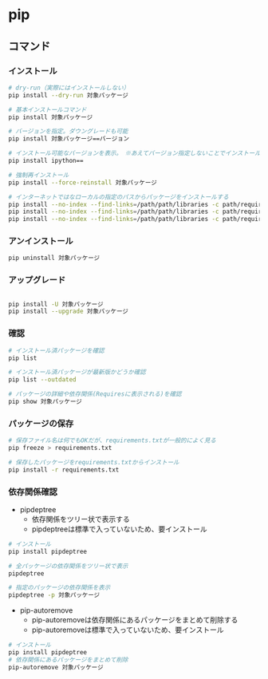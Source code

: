 # pip

## コマンド

### インストール

```sh
# dry-run（実際にはインストールしない）
pip install --dry-run 対象パッケージ

# 基本インストールコマンド
pip install 対象パッケージ

# バージョンを指定。ダウングレードも可能
pip install 対象パッケージ==バージョン

# インストール可能なバージョンを表示。　※あえてバージョン指定しないことでインストール可能なバージョンが表示される
pip install ipython==

# 強制再インストール
pip install --force-reinstall 対象パッケージ

# インターネットではなローカルの指定のパスからパッケージをインストールする
pip install --no-index --find-links=/path/path/libraries -c path/requirements.lock
pip install --no-index --find-links=/path/path/libraries -c path/requirements.txt
pip install --no-index --find-links=/path/path/libraries -c path/requirements.lock -r path/requirements.txt
```

### アンインストール

```sh
pip uninstall 対象パッケージ
```

### アップグレード

```sh

pip install -U 対象パッケージ
pip install --upgrade 対象パッケージ
```

### 確認

```sh
# インストール済パッケージを確認
pip list

# インストール済パッケージが最新版かどうか確認
pip list --outdated

# パッケージの詳細や依存関係(Requiresに表示される)を確認
pip show 対象パッケージ
```

### パッケージの保存

```sh
# 保存ファイル名は何でもOKだが、requirements.txtが一般的によく見る
pip freeze > requirements.txt

# 保存したパッケージをrequirements.txtからインストール
pip install -r requirements.txt
```

### 依存関係確認

- pipdeptree
  - 依存関係をツリー状で表示する
  - pipdeptreeは標準で入っていないため、要インストール

```sh
# インストール
pip install pipdeptree

# 全パッケージの依存関係をツリー状で表示
pipdeptree

# 指定のパッケージの依存関係を表示
pipdeptree -p 対象パッケージ
```

- pip-autoremove
  - pip-autoremoveは依存関係にあるパッケージをまとめて削除する
  - pip-autoremoveは標準で入っていないため、要インストール

```sh
# インストール
pip install pipdeptree
# 依存関係にあるパッケージをまとめて削除
pip-autoremove 対象パッケージ
```
